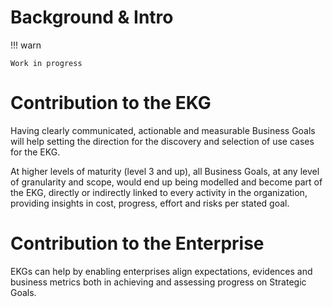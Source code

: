# Background & Intro

!!! warn

    Work in progress

# Contribution to the EKG

Having clearly communicated, actionable and measurable Business Goals will help setting the direction
for the discovery and selection of use cases for the EKG.

At higher levels of maturity (level 3 and up), all Business Goals, at any level of granularity and scope,
would end up being modelled and become part of the EKG, directly or indirectly linked to every activity
in the organization, providing insights in cost, progress, effort and risks per stated goal.

# Contribution to the Enterprise

EKGs can help by enabling enterprises align expectations, evidences and
business metrics both in achieving and assessing progress on Strategic Goals.
